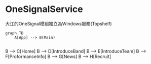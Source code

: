 # OneSignalService
大江的OneSignal模組獨立為Windows服務(Topshelf)

```
graph TD
    A[App] --> B(Main)
    
```
B --> C[Home]
    B --> D[IntroduceBand]
    B --> E[IntroduceTeam]
    B --> F[ProformanceInfo]
    B --> G[News]
    B --> H[Recruit]
